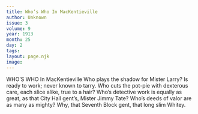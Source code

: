 ```yaml
---
title: Who’s Who In MacKentieville
author: Unknown
issue: 3
volume: 9
year: 1913
month: 25
day: 2
tags:
layout: page.njk
image:
---
```

WHO’S WHO In MacKentieville   Who plays the shadow for Mister Larry? Is ready to work; never known to tarry. Who cuts the pot-pie with dexterous care, each slice alike, true to a hair? Who’s detective work is equally as great, as that City Hall gent’s, Mister Jimmy Tate? Who’s deeds of valor are as many as mighty? Why, that Seventh Block gent, that long slim Whitey. 


